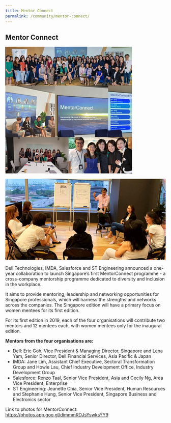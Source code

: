 ```yaml
---
title: Mentor Connect
permalink: /community/mentor-connect/
---
```

<h2>Mentor Connect </h2>
<p><img src="/images/mentor-connect-1.jpg"/></p>
<p><img src="/images/mentor-connect2.jpg"/></p>
<p>Dell Technologies, IMDA, Salesforce and ST Engineering announced a one-year collaboration to launch Singapore’s first MentorConnect programme - a cross-company mentorship programme dedicated to diversity and inclusion in the workplace.</p>

<p>It aims to provide mentoring, leadership and networking opportunities for Singapore professionals, which will harness the strengths and networks across the companies. The Singapore edition will have a primary focus on women mentees for its first edition.</p>

<p>For its first edition in 2019, each of the four organisations will contribute two mentors and 12 mentees each, with women mentees only for the inaugural edition. </p>
<p><strong>Mentors from the four organisations are: </strong></p>

<ul>
	
<li>Dell: Eric Goh, Vice President & Managing Director, Singapore and Lena Yam, Senior Director, Dell Financial Services, Asia Pacific & Japan</li>
	
<li>IMDA: Jane Lim, Assistant Chief Executive, Sectoral Transformation Group and Howie Lau, Chief Industry Development Office, Industry Development Group</li>
	
<li>Salesforce: Renzo Taal, Senior Vice President, Asia and Cecily Ng, Area Vice President, Enterprise</li>

<li>ST Engineering: Jeanette Chia, Senior Vice President, Human Resources and Stephanie Hung, Senior Vice President, Singapore Business and Electronics sector</li>

</ul>

<p>Link to photos for MentorConnect: <a href="https://photos.app.goo.gl/dimmmRDJsYswksYY9">https://photos.app.goo.gl/dimmmRDJsYswksYY9</a> </p>
